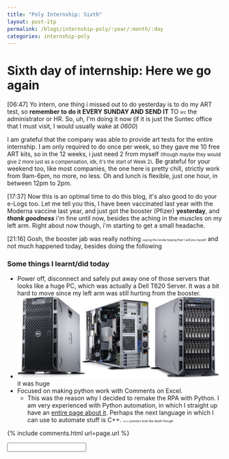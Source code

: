 ```yaml
---
title: "Poly Internship: Sixth"
layout: post-itp
permalink: /blogs/internship-poly/:year/:month/:day
categories: internship-poly
---
```

# Sixth day of internship: Here we go again

<span class="timestamp">[06:47]</span> Yo intern, one thing i missed out to do yesterday is to do my ART test, so **remember to do it EVERY SUNDAY AND SEND IT** TO <span style="font-size:70%;">iirc</span> the administrator or HR. So, uh, I'm doing it now (if it is just the Suntec office that I must visit, I would usually wake at _0600_)

I am grateful that the company was able to provide art tests for the entire internship. I am only required to do once per week, so they gave me 10 free ART kits, so in the 12 weeks, i just need 2 from myself <span style="font-size:80%;">(though maybe they would give 2 more just as a compensation, idk, it's the start of Week 2)</span>. Be grateful for your weekend too, like most companies, the one here is pretty chill, strictly work from 9am-6pm, no more, no less. Oh and lunch is flexible, just one hour, in between 12pm to 2pm.

<span class="timestamp">[17:37]</span> Now this is an optimal time to do this blog, it's also good to do your e-Logs too. Let me tell you this, I have been vaccinated last year with the Moderna vaccine last year, and just got the booster (Pfizer) **yesterday**, and _**thank goodness**_ i'm fine until now, besides the aching in the muscles on my left arm. Right about now though, i'm starting to get a small headache.

<span class="timestamp">[21:16]</span> Gosh, the booster jab was really nothing <span style="font-size:50%;">saying this kinda hoping that I will jinx myself</span> and not much happened today, besides doing the following

### Some things I learnt/did today
* Power off, disconnect and safely put away one of those servers that looks like a huge PC, which was actually a Dell T620 Server. It was a bit hard to move since my left arm was still hurting from the booster. 
* <div class="container"><img src="/static/images/Dell_PowerEdge_T620_BIG.jpg" alt="image didn't load correctly"><div class="caption-middle">it was huge</div></div>
* Focused on making python work with Comments on Excel.
    * This was the reason why I decided to remake the RPA with Python. I am very experienced with Python automation, in which I straight up have an [entire page about it](https://arifhamed.com/guides/automation). Perhaps the next language in which I can use to automate stuff is C++. <span style="font-size:50%;">c++ pointers look like death though</span>

{% include comments.html url=page.url %}

<input id="password-input" type="password" class="text-secret" onkeyup="unlock()">

<span class="disable-selection" id="truth" style="display:none;">I am even more so grateful with Christ and the community.<br><br>On Saturday we as the youth gathered for `oikos`, which is a time of gathering between the community simply to spend time together, get closer to one another (and of course, within the safe-distancing measures for churches).<br><br>On Sunday, ohoho let me tell you, the Word related way to much. From LTS, to the main praise & worship, and even the sermon, all talked about wilderness [Exodus 13: 17-22]. This internship is so different, but it is only my own mind that makes things worse, so I would rather let God have the final say. Plus, who knows, perhaps the wilderness that I'm in is better than the flat plains where enemies can come and invade easily.<br><br>God is doing something deep in this season, and I know it. I also now understand that everything that I have/am/will faced/facing/face in this internship is all according to His purpose. Hope keeps on going. </span>